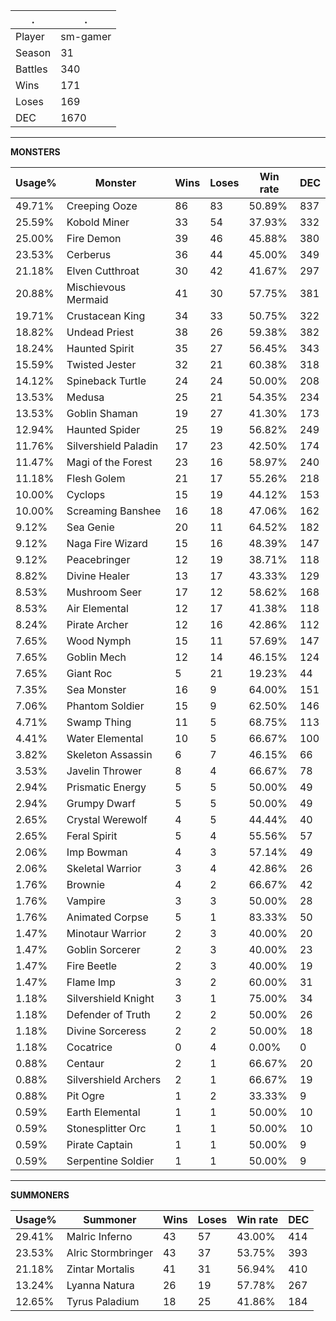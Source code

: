 .|.
|-|-
Player|sm-gamer
Season|31
Battles|340
Wins|171
Loses|169
DEC|1670

---
**MONSTERS**

Usage%|Monster|Wins|Loses|Win rate|DEC|
-|-|-|-|-|-|
49.71%|Creeping Ooze|86|83|50.89%|837|
25.59%|Kobold Miner|33|54|37.93%|332|
25.00%|Fire Demon|39|46|45.88%|380|
23.53%|Cerberus|36|44|45.00%|349|
21.18%|Elven Cutthroat|30|42|41.67%|297|
20.88%|Mischievous Mermaid|41|30|57.75%|381|
19.71%|Crustacean King|34|33|50.75%|322|
18.82%|Undead Priest|38|26|59.38%|382|
18.24%|Haunted Spirit|35|27|56.45%|343|
15.59%|Twisted Jester|32|21|60.38%|318|
14.12%|Spineback Turtle|24|24|50.00%|208|
13.53%|Medusa|25|21|54.35%|234|
13.53%|Goblin Shaman|19|27|41.30%|173|
12.94%|Haunted Spider|25|19|56.82%|249|
11.76%|Silvershield Paladin|17|23|42.50%|174|
11.47%|Magi of the Forest|23|16|58.97%|240|
11.18%|Flesh Golem|21|17|55.26%|218|
10.00%|Cyclops|15|19|44.12%|153|
10.00%|Screaming Banshee|16|18|47.06%|162|
9.12%|Sea Genie|20|11|64.52%|182|
9.12%|Naga Fire Wizard|15|16|48.39%|147|
9.12%|Peacebringer|12|19|38.71%|118|
8.82%|Divine Healer|13|17|43.33%|129|
8.53%|Mushroom Seer|17|12|58.62%|168|
8.53%|Air Elemental|12|17|41.38%|118|
8.24%|Pirate Archer|12|16|42.86%|112|
7.65%|Wood Nymph|15|11|57.69%|147|
7.65%|Goblin Mech|12|14|46.15%|124|
7.65%|Giant Roc|5|21|19.23%|44|
7.35%|Sea Monster|16|9|64.00%|151|
7.06%|Phantom Soldier|15|9|62.50%|146|
4.71%|Swamp Thing|11|5|68.75%|113|
4.41%|Water Elemental|10|5|66.67%|100|
3.82%|Skeleton Assassin|6|7|46.15%|66|
3.53%|Javelin Thrower|8|4|66.67%|78|
2.94%|Prismatic Energy|5|5|50.00%|49|
2.94%|Grumpy Dwarf|5|5|50.00%|49|
2.65%|Crystal Werewolf|4|5|44.44%|40|
2.65%|Feral Spirit|5|4|55.56%|57|
2.06%|Imp Bowman|4|3|57.14%|49|
2.06%|Skeletal Warrior|3|4|42.86%|26|
1.76%|Brownie|4|2|66.67%|42|
1.76%|Vampire|3|3|50.00%|28|
1.76%|Animated Corpse|5|1|83.33%|50|
1.47%|Minotaur Warrior|2|3|40.00%|20|
1.47%|Goblin Sorcerer|2|3|40.00%|23|
1.47%|Fire Beetle|2|3|40.00%|19|
1.47%|Flame Imp|3|2|60.00%|31|
1.18%|Silvershield Knight|3|1|75.00%|34|
1.18%|Defender of Truth|2|2|50.00%|26|
1.18%|Divine Sorceress|2|2|50.00%|18|
1.18%|Cocatrice|0|4|0.00%|0|
0.88%|Centaur|2|1|66.67%|20|
0.88%|Silvershield Archers|2|1|66.67%|19|
0.88%|Pit Ogre|1|2|33.33%|9|
0.59%|Earth Elemental|1|1|50.00%|10|
0.59%|Stonesplitter Orc|1|1|50.00%|10|
0.59%|Pirate Captain|1|1|50.00%|9|
0.59%|Serpentine Soldier|1|1|50.00%|9|

---
**SUMMONERS**

Usage%|Summoner|Wins|Loses|Win rate|DEC|
-|-|-|-|-|-|
29.41%|Malric Inferno|43|57|43.00%|414|
23.53%|Alric Stormbringer|43|37|53.75%|393|
21.18%|Zintar Mortalis|41|31|56.94%|410|
13.24%|Lyanna Natura|26|19|57.78%|267|
12.65%|Tyrus Paladium|18|25|41.86%|184|
